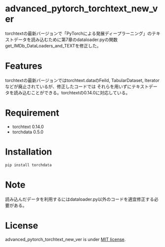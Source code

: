 # advanced_pytorch_torchtext_new_ver

torchtextの最新バージョンで「PyTorchによる発展ディープラーニング」のテキストデータを読み込むために第7章のdataloader.pyの関数get_IMDb_DataLoaders_and_TEXTを修正した。

# Features

torchtextの最新バージョンではtorchtext.dataのFeild, TabularDataset, Iteratorなどが廃止されているが、修正したコードでは
それらを用いずにテキストデータを読み込むことができる。torchtextの0.14.0に対応している。

# Requirement

* torchtext 0.14.0
* torchdata 0.5.0


# Installation


```bash
pip install torchdata
```

# Note

読み込んだデータを利用するにはdataloader.py以外のコードを適宜修正する必要がある。

# License

advanced_pytorch_torchtext_new_ver is under [MIT license](https://en.wikipedia.org/wiki/MIT_License).
